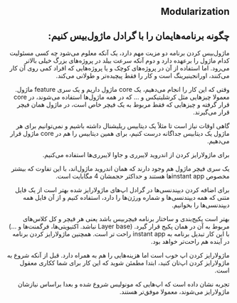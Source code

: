 <div dir="rtl">


Modularization
---


چگونه برنامه‌هایمان را با گرادل ماژول‌بیس کنیم:
---
ماژول‌بیس کردن برنامه دو مزیت مهم دارد، یک آنکه معلوم می‌شود چه کسی مسئولیت کدام ماژول را برعهده دارد و دوم آنکه سرعت بیلد در پروژه‌های بزرگ خیلی بالاتر می‌رود. 
اما استفاده از آن در پروژه‌های کوچک و یا پروژه‌هایی که افراد کمی روی آن کار می‌کنند، اورانجینیرینگ است و کار را فقط پیچیده‌تر و طولانی می‌کند. 

وقتی که این کار را انجام می‌دهیم، یک core ماژول داریم و یک سری feature ماژول. معمولا چیزهایی مثل کرشلیتیکس و ... که در همه ماژول‌ها استفاده می‌شوند، در core قرار گرفته و چیزهایی که فقط مربوط به یک فیچر خاص است، در ماژول همان فیچر قرار می‌گیرند.

گاهی اوقات نیاز است تا مثلاً یک دیتابیس ریلیشنال داشته باشیم و نمی‌توانیم برای هر ماژول یک دیتابیس جداگانه درست کنیم، برای همین دیتابیس را هم در core ماژول قرار می‌دهیم.

برای ماژولارایز کردن از اندروید لایبرری و جاوا لایبرری‌ها استفاده می‌کنیم. 

یک سری فیچر ماژول هم وجود دارند که همان اندروید ماژول‌اند، با این تفاوت که بیشتر مخصوص instant appها هستند و حداکثر حجمشان 4 مگابایت است.

برای اضافه کردن دیپندنسی‌ها در گرادل اپ‌های ماژولارایز شده بهتر است از یک فایل متنی که همه دیپندنسی‌ها و شماره ورژن‌ها را دارد، استفاده کنیم و از آن فایل همه دیپندنسی‌ها را بخوانیم.


بهتر است پکیج‌بندی و ساختار برنامه فیچربیس باشد یعنی هر فیچر و کل کلاس‌های مربوط به آن در همان پکیج قرار گیرد. (Layer base نباشد. اکتیویتی‌ها، فرگمنت‌ها و ...) با این کار تبدیل برنامه به instant app راحت تر است. همچنین ماژولارایز کردن برنامه در آینده هم راحت‌تر خواهد بود.



ماژولارایز کردن اپ خوب است اما هزینه‌هایی را هم به همراه دارد. قبل از آنکه شروع به ماژولارایز کردن اپ‌تان کنید، ابتدا مطمئن شوید که این کار برای شما ککاری معقول است.

تجربه نشان داده است که اپ‌هایی که مونولیس شروع شده و بعدا براساس نیازشان ماژولارایز می‌شوند، معمولا موفق‌تر هستند.

